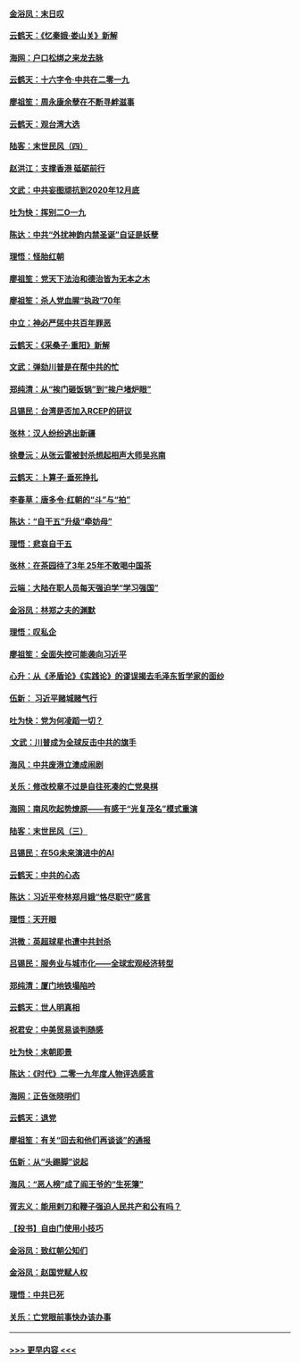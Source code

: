 #### [金浴凤：末日叹](../pages/nsc993/n11752359.md?t=12292144) 
#### [云鹤天：《忆秦娥‧娄山关》新解](../pages/nsc993/n11752348.md?t=12292144) 
#### [海网：户口松绑之来龙去脉](../pages/nsc993/n11752328.md?t=12292144) 
#### [云鹤天：十六字令‧中共在二零一九](../pages/nsc993/n11752305.md?t=12292144) 
#### [廖祖笙：周永康余孽在不断寻衅滋事](../pages/nsc993/n11751013.md?t=12292144) 
#### [云鹤天：观台湾大选](../pages/nsc993/n11751007.md?t=12292144) 
#### [陆客：末世民风（四）](../pages/nsc993/n11749203.md?t=12292144) 
#### [赵洪江：支撑香港 砥砺前行](../pages/nsc993/n11748482.md?t=12292144) 
#### [文武：中共妄图顽抗到2020年12月底](../pages/nsc993/n11748446.md?t=12292144) 
#### [吐为快：挥别二O一九](../pages/nsc993/n11748411.md?t=12292144) 
#### [陈达：中共“外扰神韵内禁圣诞”自证是妖孽](../pages/nsc993/n11748226.md?t=12292144) 
#### [理悟：怪胎红朝](../pages/nsc993/n11748206.md?t=12292144) 
#### [廖祖笙：党天下法治和德治皆为无本之木](../pages/nsc993/n11748135.md?t=12292144) 
#### [廖祖笙：杀人党血腥“执政”70年](../pages/nsc993/n11745144.md?t=12292144) 
#### [中立：神必严惩中共百年罪恶](../pages/nsc993/n11744970.md?t=12292144) 
#### [云鹤天：《采桑子‧重阳》新解](../pages/nsc993/n11744948.md?t=12292144) 
#### [文武：弹劾川普是在帮中共的忙](../pages/nsc993/n11744758.md?t=12292144) 
#### [郑纯清：从“挨门砸饭锅”到“挨户堵炉眼”](../pages/nsc993/n11744745.md?t=12292144) 
#### [吕锡民：台湾是否加入RCEP的研议](../pages/nsc993/n11744701.md?t=12292144) 
#### [张林：汉人纷纷逃出新疆](../pages/nsc993/n11743530.md?t=12292144) 
#### [徐曼沅：从张云雷被封杀想起相声大师吴兆南](../pages/nsc993/n11741816.md?t=12292144) 
#### [云鹤天：卜算子‧垂死挣扎](../pages/nsc993/n11739956.md?t=12292144) 
#### [李春草：唐多令‧红朝的“斗”与“拍”](../pages/nsc993/n11739830.md?t=12292144) 
#### [陈达：“自干五”升级“牵妨母”](../pages/nsc993/n11739724.md?t=12292144) 
#### [理悟：悲哀自干五](../pages/nsc993/n11739547.md?t=12292144) 
#### [张林：在茶园待了3年 25年不敢喝中国茶](../pages/nsc993/n11739240.md?t=12292144) 
#### [云端：大陆在职人员每天强迫学“学习强国”](../pages/nsc993/n11738735.md?t=12292144) 
#### [金浴凤：林郑之夫的渊默](../pages/nsc993/n11737735.md?t=12292144) 
#### [理悟：叹私企](../pages/nsc993/n11737715.md?t=12292144) 
#### [廖祖笙：全面失控可能袭向习近平](../pages/nsc993/n11737704.md?t=12292144) 
#### [心升：从《矛盾论》《实践论》的谬误揭去毛泽东哲学家的面纱](../pages/nsc993/n11736962.md?t=12292144) 
#### [伍新： 习近平赌城赌气行](../pages/nsc993/n11736929.md?t=12292144) 
#### [吐为快：党为何凌蹈一切？](../pages/nsc993/n11736915.md?t=12292144) 
#### [ 文武：川普成为全球反击中共的旗手](../pages/nsc993/n11736882.md?t=12292144) 
#### [海风：中共废港立澳成闹剧](../pages/nsc993/n11735857.md?t=12292144) 
#### [关乐：修改校章不过是自往死凑的亡党臭棋](../pages/nsc993/n11735097.md?t=12292144) 
#### [海网：南风吹起势燎原——有感于“光复茂名”模式重演](../pages/nsc993/n11732308.md?t=12292144) 
#### [陆客：末世民风（三）](../pages/nsc993/n11732211.md?t=12292144) 
#### [吕锡民：在5G未来演进中的AI](../pages/nsc993/n11730010.md?t=12292144) 
#### [云鹤天：中共的心态](../pages/nsc993/n11729906.md?t=12292144) 
#### [陈达：习近平夸林郑月娥“恪尽职守”感言](../pages/nsc993/n11729881.md?t=12292144) 
#### [理悟：天开眼](../pages/nsc993/n11729699.md?t=12292144) 
#### [洪微：英超球星也遭中共封杀](../pages/nsc993/n11727243.md?t=12292144) 
#### [吕锡民：服务业与城市化——全球宏观经济转型](../pages/nsc993/n11725845.md?t=12292144) 
#### [郑纯清：厦门地铁塌陷吟](../pages/nsc993/n11725813.md?t=12292144) 
#### [云鹤天：世人明真相](../pages/nsc993/n11725621.md?t=12292144) 
#### [祝君安：中美贸易谈判随感](../pages/nsc993/n11725609.md?t=12292144) 
#### [吐为快：末朝即景](../pages/nsc993/n11723365.md?t=12292144) 
#### [陈达：《时代》二零一九年度人物评选感言](../pages/nsc993/n11723337.md?t=12292144) 
#### [海网：正告张晓明们](../pages/nsc993/n11723228.md?t=12292144) 
#### [云鹤天：退党](../pages/nsc993/n11723056.md?t=12292144) 
#### [廖祖笙：有关“回去和他们再谈谈”的通报](../pages/nsc993/n11722442.md?t=12292144) 
#### [伍新：从“头踢脚”说起](../pages/nsc993/n11722429.md?t=12292144) 
#### [海风：“恶人榜”成了阎王爷的“生死簿”](../pages/nsc993/n11722272.md?t=12292144) 
#### [胥志义：能用剌刀和鞭子强迫人民共产和公有吗？](../pages/nsc993/n11720569.md?t=12292144) 
#### [【投书】自由门使用小技巧](../pages/nsc993/n11720180.md?t=12292144) 
#### [金浴凤：致红朝公知们](../pages/nsc993/n11720563.md?t=12292144) 
#### [金浴凤：赵国党赋人权](../pages/nsc993/n11720533.md?t=12292144) 
#### [理悟：中共已死](../pages/nsc993/n11720233.md?t=12292144) 
#### [关乐：亡党眼前事快办该办事](../pages/nsc993/n11719160.md?t=12292144) 

----
#### [ >>> 更早内容 <<< ](../indexes/nsc993-earlier.md)
